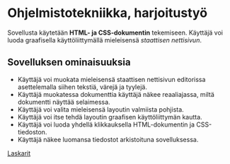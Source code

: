 # Ohjelmistotekniikka, harjoitustyö

Sovellusta käytetään **HTML- ja CSS-dokumentin** tekemiseen. Käyttäjä voi luoda graafisella käyttöliittymällä mieleisensä _staattisen nettisivun_.

## Sovelluksen ominaisuuksia

- Käyttäjä voi muokata mieleisensä staattisen nettisivun editorissa asettelemalla siihen tekstiä, värejä ja tyylejä.
- Käyttäjä muokatessa dokumenttia käyttäjä näkee reaaliajassa, miltä dokumentti näyttää selaimessa.
- Käyttäjä voi valita mieleisensä layoutin valmiista pohjista.
- Käyttäjä voi itse tehdä layoutin graafisen käyttöliittymän kautta.
- Käyttäjä voi luoda yhdellä klikkauksella HTML-dokumentin ja CSS-tiedoston. 
- Käyttäjä näkee luomansa tiedostot arkistoituna sovelluksessa.

[Laskarit](./laskarit/)
